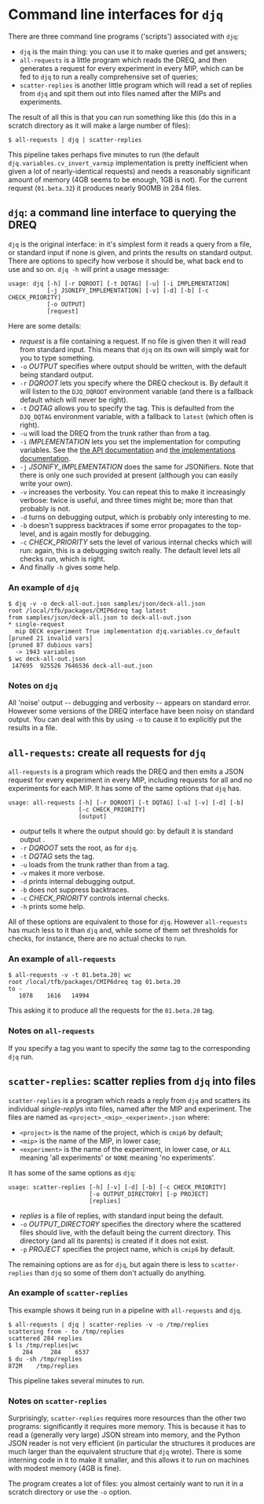 <!-- (C) British Crown Copyright 2016, Met Office.
     See LICENSE.md in the top directory for license details. -->

# Command line interfaces for `djq`
There are three command line programs ('scripts') associated with `djq`:

* `djq` is the main thing: you can use it to make queries and get
  answers;
* `all-requests` is a little program which reads the DREQ, and then
  generates a request for every experiment in every MIP, which can be
  fed to `djq` to run a really comprehensive set of queries;
* `scatter-replies` is another little program which will read a set of
  replies from `djq` and spit them out into files named after the MIPs
  and experiments.

The result of all this is that you can run something like this (do
this in a scratch directory as it will make a large number of files):

```
$ all-requests | djq | scatter-replies
```

This pipeline takes perhaps five minutes to run (the default
`djq.variables.cv_invert_varmip` implementation is pretty inefficient
when given a lot of nearly-identical requests) and needs a reasonably
significant amount of memory (4GB seems to be enough, 1GB is not).
For the current request (`01.beta.32`) it produces nearly 900MB in 284
files.

## `djq`: a command line interface to querying the DREQ
`djq` is the original interface: in it's simplest form it reads a
query from a file, or standard input if none is given, and prints the
results on standard output.  There are options to specify how verbose
it should be, what back end to use and so on.  `djq -h` will print a
usage message:

```
usage: djq [-h] [-r DQROOT] [-t DQTAG] [-u] [-i IMPLEMENTATION]
           [-j JSONIFY_IMPLEMENTATION] [-v] [-d] [-b] [-c CHECK_PRIORITY]
           [-o OUTPUT]
           [request]
```

Here are some details:

* *request* is a file containing a request.  If no file is given then
  it will read from standard input.  This means that `djq` on its own
  will simply wait for you to type something.
* `-o` *OUTPUT* specifies where output should be written, with the
  default being standard output.
* `-r` *DQROOT* lets you specify where the DREQ checkout is.  By
  default it will listen to the `DJQ_DQROOT` environment variable (and
  there is a fallback default which will never be right).
* `-t` *DQTAG* allows you to specify the tag.  This is defaulted from
  the `DJQ_DQTAG` environment variable, with a fallback to `latest`
  (which often is right).
* `-u` will load the DREQ from the trunk rather than from a tag.
* `-i` *IMPLEMENTATION* lets you set the implementation for computing
  variables.  See the [the API documentation](Pythin-interface.md) and
  [the implementations documentation](Implementations.md).
* `-j` *JSONIFY_IMPLEMENTATION* does the same for JSONifiers.  Note
  that there is only one such provided at present (although you can
  easily write your own).
* `-v` increases the verbosity.  You can repeat this to make it
  increasingly verbose: twice is useful, and three times might be;
  more than that probably is not.
* `-d` turns on debugging output, which is probably only interesting
  to me.
* `-b` doesn't suppress backtraces if some error propagates to the
  top-level, and is again mostly for debugging.
* `-c` *CHECK_PRIORITY* sets the level of various internal checks
  which will run: again, this is a debugging switch really.  The
  default level lets all checks run, which is right.
* And finally `-h` gives some help.

### An example of `djq`
```
$ djq -v -o deck-all-out.json samples/json/deck-all.json
root /local/tfb/packages/CMIP6dreq tag latest
from samples/json/deck-all.json to deck-all-out.json
* single-request
  mip DECK experiment True implementation djq.variables.cv_default
[pruned 21 invalid vars]
[pruned 87 dubious vars]
  -> 1943 variables
$ wc deck-all-out.json
 147695  925526 7646536 deck-all-out.json
```

### Notes on `djq`
All 'noise' output -- debugging and verbosity -- appears on standard
error.  However some versions of the DREQ interface have been noisy on
standard output.  You can deal with this by using `-o` to cause it to
explicitly put the results in a file.

## `all-requests`: create all requests for `djq`
`all-requests` is a program which reads the DREQ and then emits a JSON
request for every experiment in every MIP, including requests for all
and no experiments for each MIP.  It has some of the same options that
`djq` has.

```
usage: all-requests [-h] [-r DQROOT] [-t DQTAG] [-u] [-v] [-d] [-b]
                    [-c CHECK_PRIORITY]
                    [output]
```

* *output* tells it where the output should go: by default it is
standard output .
* `-r` *DQROOT* sets the root, as for `djq`.
* `-t` *DQTAG* sets the tag.
* `-u` loads from the trunk rather than from a tag.
* `-v` makes it more verbose.
* `-d` prints internal debugging output.
* `-b` does not suppress backtraces.
* `-c` *CHECK_PRIORITY* controls internal checks.
* `-h` prints some help.

All of these options are equivalent to those for `djq`.  However
`all-requests` has much less to it than `djq` and, while some of them
set thresholds for checks, for instance, there are no actual checks to
run.

### An example of `all-requests`
```
$ all-requests -v -t 01.beta.20| wc
root /local/tfb/packages/CMIP6dreq tag 01.beta.20
to -
   1078    1616   14994
```

This asking it to produce all the requests for the `01.beta.20` tag.

### Notes on `all-requests`
If you specify a tag you want to specify the *same* tag to the
corresponding `djq` run.

## `scatter-replies`: scatter replies from `djq` into files
`scatter-replies` is a program which reads a reply from `djq` and
scatters its individual *single-reply*s into files, named after the
MIP and experiment.  The files are named as `<project>_<mip>_<experiment>.json`
where:

* `<project>` is the name of the project, which is `cmip6` by default;
* `<mip>` is the name of the MIP, in lower case;
* `<experiment>` is the name of the experiment, in lower case, *or*
  `ALL` meaning 'all experiments' or `NONE` meaning 'no experiments'.

It has some of the same options as `djq`:

```
usage: scatter-replies [-h] [-v] [-d] [-b] [-c CHECK_PRIORITY]
                       [-o OUTPUT_DIRECTORY] [-p PROJECT]
                       [replies]
```

* *replies* is a file of replies, with standard input being the
   default.
* `-o` *OUTPUT_DIRECTORY* specifies the directory where the scattered
  files should live, with the default being the current directory.
  This directory (and all its parents) is created if it does not
  exist.
* `-p` *PROJECT* specifies the project name, which is `cmip6` by
  default.

The remaining options are as for `djq`, but again there is less to
`scatter-replies` than `djq` so some of them don't actually do
anything.

### An example of `scatter-replies`
This example shows it being run in a pipeline with `all-requests` and
`djq`.

```
$ all-requests | djq | scatter-replies -v -o /tmp/replies
scattering from - to /tmp/replies
scattered 284 replies
$ ls /tmp/replies|wc
    284     284    6537
$ du -sh /tmp/replies
872M   	/tmp/replies
```

This pipeline takes several minutes to run.

### Notes on `scatter-replies`

Surprisingly, `scatter-replies` requires more resources than the other
two programs: significantly it requires more memory.  This is because
it has to read a (generally very large) JSON stream into memory, and
the Python JSON reader is not very efficient (in particular the
structures it produces are much larger than the equivalent structure
that `djq` wrote).  There is some interning code in it to make it
smaller, and this allows it to run on machines with modest memory (4GB
is fine).

The program creates a lot of files: you almost certainly want to run
it in a scratch directory or use the `-o` option.